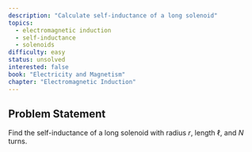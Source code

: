 ```yaml
---
description: "Calculate self-inductance of a long solenoid"
topics:
  - electromagnetic induction
  - self-inductance
  - solenoids
difficulty: easy
status: unsolved
interested: false
book: "Electricity and Magnetism"
chapter: "Electromagnetic Induction"
---
```


## Problem Statement
Find the self-inductance of a long solenoid with radius $r$, length $\ell$, and $N$ turns.